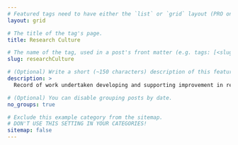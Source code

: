```yaml
---
# Featured tags need to have either the `list` or `grid` layout (PRO only).
layout: grid

# The title of the tag's page.
title: Research Culture

# The name of the tag, used in a post's front matter (e.g. tags: [<slug>]).
slug: researchCulture

# (Optional) Write a short (~150 characters) description of this featured tag.
description: >
  Record of work undertaken developing and supporting improvement in research culture.

# (Optional) You can disable grouping posts by date.
no_groups: true

# Exclude this example category from the sitemap.
# DON'T USE THIS SETTING IN YOUR CATEGORIES!
sitemap: false
---
```

